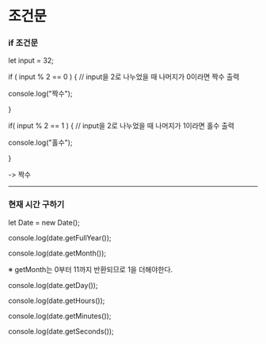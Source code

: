# 조건문

### if 조건문

let input = 32;

if ( input % 2 == 0 ) { // input을 2로 나누었을 때 나머지가 0이라면 짝수 출력

  console.log("짝수");

}

if( input % 2 == 1 ) { // input을 2로 나누었을 때 나머지가 1이라면 홀수 출력

console.log("홀수");

}

-> 짝수

<hr />

### 현재 시간 구하기

let Date = new Date();

console.log(date.getFullYear());

console.log(date.getMonth());

※ getMonth는 0부터 11까지 반환되므로 1을 더해야한다.

console.log(date.getDay());

console.log(date.getHours());

console.log(date.getMinutes());

console.log(date.getSeconds()); 

